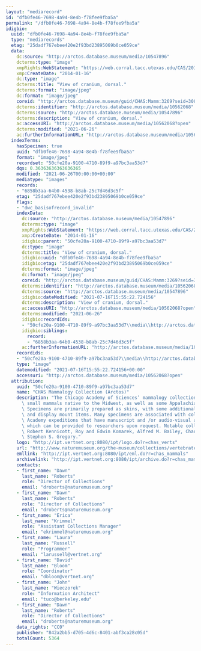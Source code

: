 ```yaml
---
layout: "mediarecord"
id: "dfb0fe46-7698-4a94-8e4b-f78fee9fba5a"
permalink: "/dfb0fe46-7698-4a94-8e4b-f78fee9fba5a"
idigbio:
  uuid: "dfb0fe46-7698-4a94-8e4b-f78fee9fba5a"
  type: "mediarecords"
  etag: "25dadf767ebee420e2f93bd23895069b0ce059ce"
  data:
    dc:source: "http://arctos.database.museum/media/10547896"
    dcterms:type: "image"
    xmpRights:WebStatement: "https://web.corral.tacc.utexas.edu/CAS/20161217-02/jpg/chas_mamm_3269.5.jpg"
    xmp:CreateDate: "2014-01-16"
    dc:type: "image"
    dcterms:title: "View of cranium, dorsal."
    dcterms:format: "image/jpeg"
    dc:format: "image/jpeg"
    coreid: "http://arctos.database.museum/guid/CHAS:Mamm:3269?seid=3087498"
    dcterms:identifier: "http://arctos.database.museum/media/10562068"
    dcterms:source: "http://arctos.database.museum/media/10547896"
    dcterms:description: "View of cranium, dorsal."
    ac:accessURI: "http://arctos.database.museum/media/10562068?open"
    dcterms:modified: "2021-06-26"
    ac:furtherInformationURL: "http://arctos.database.museum/media/10562068"
  indexTerms:
    hasSpecimen: true
    uuid: "dfb0fe46-7698-4a94-8e4b-f78fee9fba5a"
    format: "image/jpeg"
    recordset: "50cfe20a-9100-4710-89f9-a97bc3aa53d7"
    dqs: 0.36363636363636365
    modified: "2021-06-26T00:00:00+00:00"
    mediatype: "images"
    records:
    - "6858b3aa-64b0-4538-b8ab-25c7d46d3c5f"
    etag: "25dadf767ebee420e2f93bd23895069b0ce059ce"
    flags:
    - "dwc_basisofrecord_invalid"
    indexData:
      dc:source: "http://arctos.database.museum/media/10547896"
      dcterms:type: "image"
      xmpRights:WebStatement: "https://web.corral.tacc.utexas.edu/CAS/20161217-02/jpg/chas_mamm_3269.5.jpg"
      xmp:CreateDate: "2014-01-16"
      idigbio:parent: "50cfe20a-9100-4710-89f9-a97bc3aa53d7"
      dc:type: "image"
      dcterms:title: "View of cranium, dorsal."
      idigbio:uuid: "dfb0fe46-7698-4a94-8e4b-f78fee9fba5a"
      idigbio:etag: "25dadf767ebee420e2f93bd23895069b0ce059ce"
      dcterms:format: "image/jpeg"
      dc:format: "image/jpeg"
      coreid: "http://arctos.database.museum/guid/CHAS:Mamm:3269?seid=3087498"
      dcterms:identifier: "http://arctos.database.museum/media/10562068"
      dcterms:source: "http://arctos.database.museum/media/10547896"
      idigbio:dateModified: "2021-07-16T15:55:22.724156"
      dcterms:description: "View of cranium, dorsal."
      ac:accessURI: "http://arctos.database.museum/media/10562068?open"
      dcterms:modified: "2021-06-26"
      idigbio:recordIds:
      - "50cfe20a-9100-4710-89f9-a97bc3aa53d7\\media\\http://arctos.database.museum/media/10562068"
      idigbio:siblings:
        record:
        - "6858b3aa-64b0-4538-b8ab-25c7d46d3c5f"
      ac:furtherInformationURL: "http://arctos.database.museum/media/10562068"
    recordids:
    - "50cfe20a-9100-4710-89f9-a97bc3aa53d7\\media\\http://arctos.database.museum/media/10562068"
    type: "image"
    datemodified: "2021-07-16T15:55:22.724156+00:00"
    accessuri: "http://arctos.database.museum/media/10562068?open"
  attribution:
    uuid: "50cfe20a-9100-4710-89f9-a97bc3aa53d7"
    name: "CHAS Mammalogy Collection (Arctos)"
    description: "The Chicago Academy of Sciences’ mammalogy collection contains mostly\
      \ small mammals native to the Midwest, as well as some Appalachian species.\
      \ Specimens are primarily prepared as skins, with some additional osteological\
      \ and display mount items. Many specimens are associated with collectors or\
      \ Academy expeditions that have manuscript and /or audio-visual archival material,\
      \ which can be provided to researchers upon request. Notable collectors include\
      \ Robert Kennicott, Roy and Edwin Komarek, Alfred M. Bailey, Charles D. Brower,\
      \ Stephen S. Gregory."
    logo: "http://ipt.vertnet.org:8080/ipt/logo.do?r=chas_verts"
    url: "http://www.naturemuseum.org/the-museum/collections/vertebrates"
    emllink: "http://ipt.vertnet.org:8080/ipt/eml.do?r=chas_mammals"
    archivelink: "http://ipt.vertnet.org:8080/ipt/archive.do?r=chas_mammals"
    contacts:
    - first_name: "Dawn"
      last_name: "Roberts"
      role: "Director of Collections"
      email: "droberts@naturemuseum.org"
    - first_name: "Dawn"
      last_name: "Roberts"
      role: "Director of Collections"
      email: "droberts@naturemuseum.org"
    - first_name: "Erica"
      last_name: "Krimmel"
      role: "Assistant Collections Manager"
      email: "ekrimmel@naturemuseum.org"
    - first_name: "Laura"
      last_name: "Russell"
      role: "Programmer"
      email: "larussell@vertnet.org"
    - first_name: "David"
      last_name: "Bloom"
      role: "Coordinator"
      email: "dbloom@vertnet.org"
    - first_name: "John"
      last_name: "Wieczorek"
      role: "Information Architect"
      email: "tuco@berkeley.edu"
    - first_name: "Dawn"
      last_name: "Roberts"
      role: "Director of Collections"
      email: "droberts@naturemuseum.org"
    data_rights: "CC0"
    publisher: "842a2bb5-d705-4d6c-8401-abf3ca28c05d"
    totalCount: 5364
---
```

